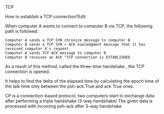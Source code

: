 TCP

How to establish a TCP connection?Edit

When computer A wants to connect to computer B via TCP, the following path is followed:

    Computer A sends a TCP SYN chronize message to computer B
    Computer B sends a TCP SYN + ACK nowledgment message that it has received computer A's request
    Computer A sends TCP ACK message to computer B
    Computer B receives an ACK "TCP connection is ESTABLISHED 

As a result of this method, called the three-time handshake , the TCP connection is opened.

It helps to find the delta of the elapsed time by calculating the epoch time of the talk time only between the psh-ack True and ack True ones.

CP is a connection-based protocol, two computers start to exchange data after performing a triple handshake (3-way handshake)
The given data is processed with incoming psh-ack after 3-way handshake
